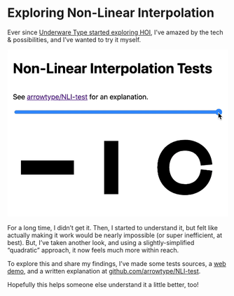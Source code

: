 # Exploring Non-Linear Interpolation

Ever since [Underware Type started exploring HOI](https://underware.nl/case-studies/hoi/), I’ve amazed by the tech & possibilities, and I’ve wanted to try it myself.

![NLI](web-demo.gif)

For a long time, I didn’t get it. Then, I started to understand it, but felt like actually making it work would be nearly impossible (or super inefficient, at best). But, I’ve taken another look, and using a slightly-simplified “quadratic” approach, it now feels much more within reach.

To explore this and share my findings, I’ve made some tests sources, a [web demo](https://arrowtype.github.io/NLI-test/index.html), and a written explanation at [github.com/arrowtype/NLI-test](https://arrowtype.github.io/NLI-test/).

Hopefully this helps someone else understand it a little better, too!
